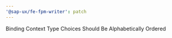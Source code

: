 ```yaml
---
'@sap-ux/fe-fpm-writer': patch
---
```


Binding Context Type Choices Should Be Alphabetically Ordered
